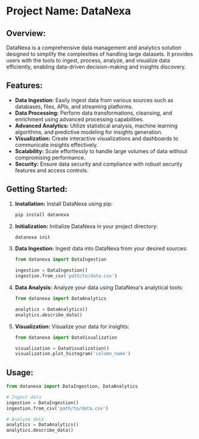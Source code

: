 # Project Name: DataNexa

## Overview:
DataNexa is a comprehensive data management and analytics solution designed to simplify the complexities of handling large datasets. It provides users with the tools to ingest, process, analyze, and visualize data efficiently, enabling data-driven decision-making and insights discovery.

## Features:
- **Data Ingestion:** Easily ingest data from various sources such as databases, files, APIs, and streaming platforms.
- **Data Processing:** Perform data transformations, cleansing, and enrichment using advanced processing capabilities.
- **Advanced Analytics:** Utilize statistical analysis, machine learning algorithms, and predictive modeling for insights generation.
- **Visualization:** Create interactive visualizations and dashboards to communicate insights effectively.
- **Scalability:** Scale effortlessly to handle large volumes of data without compromising performance.
- **Security:** Ensure data security and compliance with robust security features and access controls.

## Getting Started:
1. **Installation:** Install DataNexa using pip:
    ```bash
    pip install datanexa
    ```
2. **Initialization:** Initialize DataNexa in your project directory:
    ```bash
    datanexa init
    ```
3. **Data Ingestion:** Ingest data into DataNexa from your desired sources:
    ```python
    from datanexa import DataIngestion

    ingestion = DataIngestion()
    ingestion.from_csv('path/to/data.csv')
    ```
4. **Data Analysis:** Analyze your data using DataNexa's analytical tools:
    ```python
    from datanexa import DataAnalytics

    analytics = DataAnalytics()
    analytics.describe_data()
    ```
5. **Visualization:** Visualize your data for insights:
    ```python
    from datanexa import DataVisualization

    visualization = DataVisualization()
    visualization.plot_histogram('column_name')
    ```

## Usage:
```python
from datanexa import DataIngestion, DataAnalytics

# Ingest data
ingestion = DataIngestion()
ingestion.from_csv('path/to/data.csv')

# Analyze data
analytics = DataAnalytics()
analytics.describe_data()
